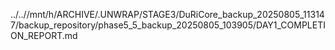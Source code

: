 ../..//mnt/h/ARCHIVE/.UNWRAP/STAGE3/DuRiCore_backup_20250805_113147/backup_repository/phase5_5_backup_20250805_103905/DAY1_COMPLETION_REPORT.md